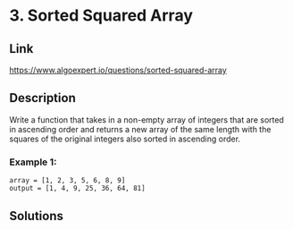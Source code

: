 # 3. Sorted Squared Array

## Link
https://www.algoexpert.io/questions/sorted-squared-array

## Description

Write a function that takes in a non-empty array of integers that are sorted in ascending order and returns a new array of the same length with the squares of the original integers also sorted in ascending order.

### Example 1:
```
array = [1, 2, 3, 5, 6, 8, 9]
output = [1, 4, 9, 25, 36, 64, 81]
```

## Solutions
